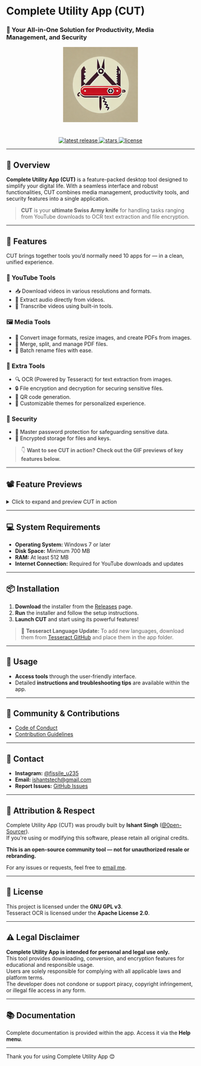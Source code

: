 #  Complete Utility App (CUT)
### 📌 Your All-in-One Solution for Productivity, Media Management, and Security

<div align="center">
  <img src="Assets/icon.png" alt="Complete Utility App Icon" width="200" style="margin-bottom: 20px;"/>
</div>

<br>

<div align="center">
  <a href="https://github.com/0pen-Sourcer/Complete-Utility-App/releases">
    <img src="https://img.shields.io/github/v/release/0pen-Sourcer/Complete-Utility-App?style=for-the-badge" alt=" latest release">
  </a>
  <a href="https://github.com/0pen-Sourcer/Complete-Utility-App/stargazers">
    <img src="https://img.shields.io/github/stars/0pen-Sourcer/Complete-Utility-App?style=for-the-badge" alt="stars">
  </a>
  <a href="https://github.com/0pen-Sourcer/Complete-Utility-App/blob/main/LICENSE">
    <img src="https://img.shields.io/github/license/0pen-Sourcer/Complete-Utility-App?style=for-the-badge" alt="license">
  </a>
</div>

---

## 📖 Overview
**Complete Utility App (CUT)** is a feature-packed desktop tool designed to simplify your digital life. With a seamless interface and robust functionalities, CUT combines media management, productivity tools, and security features into a single application.  

> **CUT** is your **ultimate Swiss Army knife** for handling tasks ranging from YouTube downloads to OCR text extraction and file encryption.  

---

## 🌟 Features
CUT brings together tools you’d normally need 10 apps for — in a clean, unified experience.

### 🔗 YouTube Tools
- 📥 Download videos in various resolutions and formats.
- 🎵 Extract audio directly from videos.
- 📄 Transcribe videos using built-in tools.

### 🖼️ Media Tools
- 📸 Convert image formats, resize images, and create PDFs from images.
- 📄 Merge, split, and manage PDF files.
- 🔄 Batch rename files with ease.

### 🧰 Extra Tools
- 🔍 OCR (Powered by Tesseract) for text extraction from images.
- 🔒 File encryption and decryption for securing sensitive files.
- 📲 QR code generation.
- 🎨 Customizable themes for personalized experience.

### 🔑 Security
- 🔐 Master password protection for safeguarding sensitive data.
- 📂 Encrypted storage for files and keys.

> 👇 **Want to see CUT in action? Check out the GIF previews of key features below.**

---

## 📽️ Feature Previews

<details>
  <summary>Click to expand and preview CUT in action</summary>

**⚙️ General Settings**  
<img src="Assets/gifs/General-settings.gif" alt="General Settings" width="600"/>

**🎨 Appearance Settings**  
<img src="Assets/gifs/Appearence-settings-overview.gif" alt="Appearance Settings" width="600"/>

**🎨 Custom Theme**  
<img src="Assets/gifs/custom-theme.gif" alt="Custom Theme" width="600"/>

**🖌️ Themes Panel**  
<img src="Assets/gifs/themes.gif" alt="Themes" width="600"/>

**🎥 YouTube Tools**  
<img src="Assets/gifs/yt-tools.gif" alt="YouTube Tools" width="600"/>

**🧠 Download + Transcribe**  
<img src="Assets/gifs/download-and-transcribe.gif" alt="Download and Transcribe" width="600"/>

**🔐 Encryption and Decryption**  
<img src="Assets/gifs/Encrypt.gif" alt="Encryption and Decryption" width="600"/>

**🖼️ Image Converter**  
<img src="Assets/gifs/image-converter.gif" alt="Image Converter" width="600"/>

**🔠 OCR (Image to Text)**  
<img src="Assets/gifs/OCR.gif" alt="OCR" width="600"/>

**📄 PDF Merge**  
<img src="Assets/gifs/PDF-merge.gif" alt="PDF Merge" width="600"/>

**📝 Rename PDFs**  
<img src="Assets/gifs/PDF-rename.gif" alt="PDF Rename" width="600"/>

**📲 QR Code Generator**  
<img src="Assets/gifs/QR-code.gif" alt="QR Code Generator" width="600"/>

**🛠️ And many more features!**

</details>

---

## 💻 System Requirements
- **Operating System:** Windows 7 or later  
- **Disk Space:** Minimum 700 MB  
- **RAM:** At least 512 MB  
- **Internet Connection:** Required for YouTube downloads and updates  

---

## 📦 Installation
1. **Download** the installer from the [Releases](https://github.com/0pen-sourcer/Complete-Utility-App/releases) page.  
2. **Run** the installer and follow the setup instructions.  
3. **Launch CUT** and start using its powerful features!  

> 📌 **Tesseract Language Update:** To add new languages, download them from [Tesseract GitHub](https://github.com/tesseract-ocr/tesseract) and place them in the app folder.

---

## 🚀 Usage
- **Access tools** through the user-friendly interface.  
- Detailed **instructions and troubleshooting tips** are available within the app.  

---

## 📌 Community & Contributions

- [Code of Conduct](./CODE_OF_CONDUCT.md)
- [Contribution Guidelines](./CONTRIBUTING.md)

---

## 📧 Contact
- **Instagram:** [@fissile_u235](https://www.instagram.com/fissile_u235)  
- **Email:** [ishantstech@gmail.com](mailto:ishantstech@gmail.com)  
- **Report Issues:** [GitHub Issues](https://github.com/0pen-sourcer/Complete-Utility-App/issues)  

---

## 🙏 Attribution & Respect

Complete Utility App (CUT) was proudly built by **Ishant Singh** ([@0pen-Sourcer](https://github.com/0pen-Sourcer)).  
If you're using or modifying this software, please retain all original credits.  

**This is an open-source community tool — not for unauthorized resale or rebranding.**

For any issues or requests, feel free to [email me](mailto:ishantstech@gmail.com).

---

## 📜 License
This project is licensed under the **GNU GPL v3**.  
Tesseract OCR is licensed under the **Apache License 2.0**.  

---

## ⚠️ Legal Disclaimer

**Complete Utility App is intended for personal and legal use only.**  
This tool provides downloading, conversion, and encryption features for educational and responsible usage.  
Users are solely responsible for complying with all applicable laws and platform terms.  
The developer does not condone or support piracy, copyright infringement, or illegal file access in any form.

---

## 📚 Documentation
Complete documentation is provided within the app. Access it via the **Help menu**.

---

Thank you for using Complete Utility App 😊

